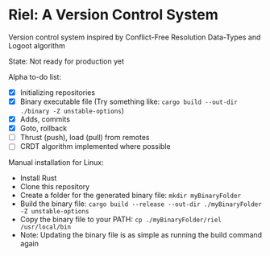 # Riel: A Version Control System
Version control system inspired by Conflict-Free Resolution Data-Types and Logoot algorithm

State: Not ready for production yet

Alpha to-do list:
- [x] Initializing repositories
- [x] Binary executable file (Try something like: ```cargo build --out-dir ./binary -Z unstable-options```)
- [x] Adds, commits
- [X] Goto, rollback
- [ ] Thrust (push), load (pull) from remotes
- [ ] CRDT algorithm implemented where possible

Manual installation for Linux:
- Install Rust
- Clone this repository
- Create a folder for the generated binary file: ```mkdir myBinaryFolder```
- Build the binary file: ```cargo build --release --out-dir ./myBinaryFolder -Z unstable-options```
- Copy the binary file to your PATH: ```cp ./myBinaryFolder/riel /usr/local/bin```
- Note: Updating the binary file is as simple as running the build command again